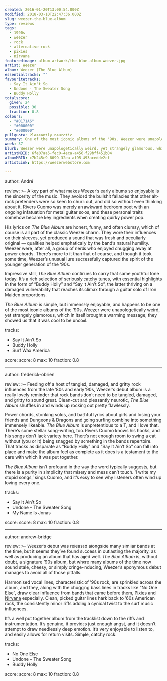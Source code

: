 ```yaml
---
created: 2016-01-20T13:00:54.000Z
modified: 2018-03-10T22:47:36.000Z
slug: weezer-the-blue-album
type: reviews
tags:
  - 1990s
  - weezer
  - rock
  - alternative rock
  - pixies
  - nirvana
featuredimage: album-artwork/the-blue-album-weezer.jpg
artist: Weezer
album: Weezer (The Blue Album)
essentialtracks: ""
favouritetracks:
  - Say It Ain't So
  - Undone - The Sweater Song
  - Buddy Holly
totalscore:
  given: 24
  possible: 30
  fraction: 0.8
colours:
  - "#0171A6"
  - "#000000"
  - "#000000"
pullquote: Pleasantly neurotic
summary: One of the most iconic albums of the '90s. Weezer were unapologetically weird, yet strangely glamorous, which in itself brought a warming message; they showed us that it was cool to be uncool.
week: 37
blurb: Weezer were unapologetically weird, yet strangely glamorous, which in itself brought a warming message; they showed us that it was cool to be uncool.
artistMBID: 6fe07aa5-fec0-4eca-a456-f29bff451b04
albumMBID: c7b245c9-8099-32ea-af95-893acedde2cf
artistLink: https://weezerwebstore.com

---
```


author: André

review: >-
  A key part of what makes Weezer’s early albums so enjoyable is the sincerity of the music. They avoided the bullshit fallacies that other alt-rock pretenders were so keen to churn out, and did so without even thinking about it. Rivers Cuomo was merely an awkward bedroom poet with an ongoing infatuation for metal guitar solos, and these personal traits somehow became key ingredients when creating quirky power pop. 
  
  His lyrics on *The Blue Album* are honest, funny, and often clumsy, which of course is all part of the classic Weezer charm. They wore their influences on their sleeves, yet produced a sound that was fresh and peculiarly original — qualities helped emphatically by the band’s natural humility. Weezer were, after all, a group of nerds who enjoyed chugging away at power chords. There’s more to it than that of course, and though it took some time, Weezer’s unusual lure successfully captured the spirit of the younger generation of the ‘90s. 
  
  Impressive still, *The Blue Album* continues to carry that same youthful tone today. It’s a rich selection of seriously catchy tunes, with essential highlights in the form of “Buddy Holly” and “Say It Ain’t So”, the latter thriving on a damaged vulnerability that reaches its climax through a guitar solo of Iron Maiden proportions. 
  
  *The Blue Album* is simple, but immensely enjoyable, and happens to be one of the most iconic albums of the ‘90s. Weezer were unapologetically weird, yet strangely glamorous, which in itself brought a warming message; they showed us that it was cool to be uncool.

tracks:
  - Say It Ain’t So
  - ­Buddy Holly
  - ­Surf Wax America

score:
  score: 8
  max: 10
  fraction: 0.8

---
author: frederick-obrien

review: >-
  Feeding off a host of tangled, damaged, and gritty rock influences from the late ’80s and early ’90s, Weezer’s debut album is a really lovely reminder that rock bands don’t need to be tangled, damaged, and gritty to sound great. Clean-cut and pleasantly neurotic, *The Blue Album* shuffles in and winds up rocking out pretty flawlessly. 
  
  Power chords, stonking solos, and bashful lyrics about girls and losing your friends and Dungeons & Dragons and going surfing combine into something immensely likeable. *The Blue Album* is unpretentious to a T, and I love that. There’s some stellar song-writing, too. Rivers Cuomo knows his hooks, and his songs don’t lack variety here. There’s not enough room to swing a cat without (you or it) being snagged by something in the bands repertoire. That tracks as disparate as “Buddy Holly” and “Say It Ain’t So” can fall into place and make the album feel as complete as it does is a testament to the care with which it was put together. 
  
  *The Blue Album* isn’t profound in the way the word typically suggests, but there is a purity in simplicity that misery and mess can’t touch. ‘I write my stupid songs,’ sings Cuomo, and it’s easy to see why listeners often wind up loving every one.

tracks:
  - Say It Ain’t So
  - ­Undone – The Sweater Song
  - ­­My Name Is Jonas

score:
  score: 8
  max: 10
  fraction: 0.8

---
author: andrew-bridge

review: >-
  Weezer’s debut was released alongside many similar bands at the time, but it seems they’ve found success in outlasting the majority, as well as producing an album that has aged well. *The Blue Album* is, without doubt, a signature ’90s album, but where many albums of the time now sound stale, cheesy, or simply cringe-inducing, Weezer’s eponymous debut manages to avoid all of those pitfalls. 
  
  Harmonised vocal lines, characteristic of ’90s rock, are sprinkled across the album, and they, along with the chugging bass lines in tracks like “No One Else”, draw clear influence from bands that came before them, [Pixies](/reviews/pixies-doolittle/) and [Nirvana](/reviews/nirvana-in-utero/) especially. Clean, picked guitar lines hark back to ’60s American rock, the consistently minor riffs adding a cynical twist to the surf music influences. 
  
  It’s a well put together album from the tracklist down to the riffs and instrumentation. It’s genuine, it provides just enough angst, and it doesn’t attempt to draw needlessly deep emotion. It’s very enjoyable to listen to, and easily allows for return visits. Simple, catchy rock.

tracks:
  - No One Else
  - ­­Undone – The Sweater Song
  - ­­Buddy Holly

score:
  score: 8
  max: 10
  fraction: 0.8
